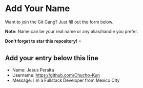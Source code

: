 # Add Your Name

Want to join the Git Gang? Just fill out the form below.

**Note:** Name can be your real name or any alias/handle you prefer.

**Don't forget to star this repository!** ⭐

## Add your entry below this line

- Name: Jesus Peralta
- Username: https://github.com/Chucho-Kun
- Message: I`m a Fullstack Developer from Mexico City
